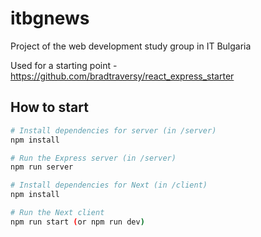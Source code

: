# itbgnews
Project of the web development study group in IT Bulgaria

Used for a starting point - https://github.com/bradtraversy/react_express_starter

## How to start

```bash
# Install dependencies for server (in /server)
npm install

# Run the Express server (in /server)
npm run server

# Install dependencies for Next (in /client)
npm install

# Run the Next client
npm run start (or npm run dev)
```
